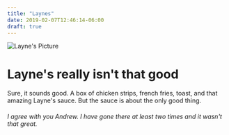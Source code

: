 ```yaml
---
title: "Laynes"
date: 2019-02-07T12:46:14-06:00
draft: true
---
```


![Layne's Picture](/posts/images/laynes-original-location.jpg)

# Layne's really isn't that good

Sure, it sounds good. A box of chicken strips, french fries, toast, and that amazing Layne's sauce. But the sauce is about the only good thing.

###### I agree with you Andrew. I have gone there at least two times and it wasn't that great.
